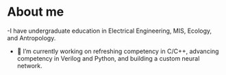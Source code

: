# About me

-I have undergraduate education in Electrical Engineering, MIS, Ecology, and Antropology.

<!--**infiniparadonis/infiniparadonis** is a ✨ _special_ ✨ repository because its `README.md` (this file) appears on your GitHub profile.

Here are some ideas to get you started:
-->

- 🔭 I’m currently working on refreshing competency in C/C++, advancing competency in Verilog and Python, and building a custom neural network.


